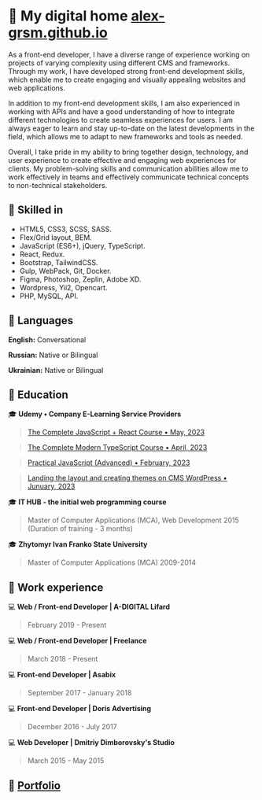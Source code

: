 # 👋 My digital home [alex-grsm.github.io](https://alex-grsm.github.io/)
As a front-end developer, I have a diverse range of experience working on projects of varying complexity using different CMS and frameworks. Through my work, I have developed strong front-end development skills, which enable me to create engaging and visually appealing websites and web applications.

In addition to my front-end development skills, I am also experienced in working with APIs and have a good understanding of how to integrate different technologies to create seamless experiences for users. I am always eager to learn and stay up-to-date on the latest developments in the field, which allows me to adapt to new frameworks and tools as needed.

Overall, I take pride in my ability to bring together design, technology, and user experience to create effective and engaging web experiences for clients. My problem-solving skills and communication abilities allow me to work effectively in teams and effectively communicate technical concepts to non-technical stakeholders.

## :open_file_folder: Skilled in
- HTML5, CSS3, SCSS, SASS.
- Flex/Grid layout, BEM.
- JavaScript (ES6+), jQuery, TypeScript.
- React, Redux.
- Bootstrap, TailwindCSS.
- Gulp, WebPack, Git, Docker.
- Figma, Photoshop, Zeplin, Adobe XD.
- Wordpress, Yii2, Opencart. 
- PHP, MySQL, API.
## :open_file_folder: Languages
__English:__ Conversational

__Russian:__ Native or Bilingual

__Ukrainian:__ Native or Bilingual
## :open_file_folder: Education
:mortar_board: __Udemy • Company E-Learning Service Providers__
>[The Complete JavaScript + React Course • May, 2023](https://www.udemy.com/certificate/UC-a8905faf-0a7c-43a0-8f34-268fb13d4ebc/)

>[The Complete Modern TypeScript Course • April, 2023](https://www.udemy.com/certificate/UC-08206ad7-661b-4c83-9600-d6fed20e126d/)

>[Practical JavaScript (Advanced) • February, 2023](https://www.udemy.com/certificate/UC-d42692fa-e525-49de-b4e8-c12cb403d721/)

>[Landing the layout and creating themes on CMS WordPress • Junuary, 2023](https://www.udemy.com/certificate/UC-783e32a2-4593-4fe4-ba8c-40ad159b9ce4/)

:mortar_board: __IT HUB - the initial web programming course__
>Master of Computer Applications (MCA), Web Development
2015 (Duration of training - 3 months)

:mortar_board: __Zhytomyr Ivan Franko State University__
>Master of Computer Applications (MCA)
2009-2014
## :open_file_folder: Work experience
:computer: __Web / Front-end Developer | A-DIGITAL Lifard__
> February 2019 - Present

:computer: __Web / Front-end Developer | Freelance__
> March 2018 - Present

:computer: __Front-end Developer | Asabix__
> September 2017 - January 2018

:computer: __Front-end Developer | Doris Advertising__
> December 2016 - July 2017

:computer: __Web Developer | Dmitriy Dimborovsky's Studio__
> March 2015 - May 2015
## :paperclip: [Portfolio](https://alex-grsm.github.io/)



<!--
**alex-grsm/alex-grsm** is a ✨ _special_ ✨ repository because its `README.md` (this file) appears on your GitHub profile.

Here are some ideas to get you started:

- 🔭 I’m currently working on ...
- 🌱 I’m currently learning ...
- 👯 I’m looking to collaborate on ...
- 🤔 I’m looking for help with ...
- 💬 Ask me about ...
- 📫 How to reach me: ...
- 😄 Pronouns: ...
- ⚡ Fun fact: ...
-->
